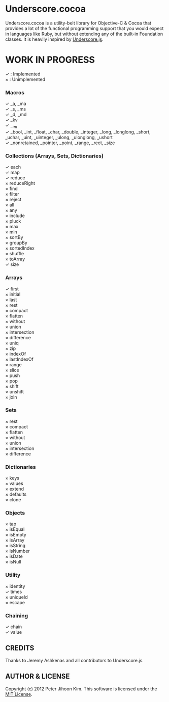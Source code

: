 # Underscore.cocoa

Underscore.cocoa is a utility-belt library for Objective-C & Cocoa that provides a lot of the functional programming support that you would expect in languages like Ruby, but without extending any of the built-in Foundation classes. It is heavily inspired by [Underscore.js](http://documentcloud.github.com/underscore).

# WORK IN PROGRESS

✓ : Implemented  
× : Unimplemented

### Macros

✓ _a, _ma  
✓ _s, _ms  
✓ _d, _md  
✓ _kv  
✓ _$, _m$  
✓ _bool, _int, _float, _char, _double, _integer, _long, _longlong, _short, _uchar, _uint, _uinteger, _ulong, _ulonglong, _ushort  
✓ _nonretained, _pointer, _point, _range, _rect, _size

### Collections (Arrays, Sets, Dictionaries)

✓ each  
✓ map  
✓ reduce  
× reduceRight  
× find  
× filter  
× reject  
× all  
× any  
× include  
× pluck  
× max  
× min  
× sortBy  
× groupBy  
× sortedIndex  
× shuffle  
× toArray  
✓ size

### Arrays

✓ first  
× initial  
× last  
× rest  
× compact  
× flatten  
× without  
× union  
× intersection  
× difference  
× uniq  
× zip  
× indexOf  
× lastIndexOf  
× range  
× slice  
× push  
× pop  
× shift  
× unshift  
× join

### Sets

× rest  
× compact  
× flatten  
× without  
× union  
× intersection  
× difference

### Dictionaries

× keys  
× values  
× extend  
× defaults  
× clone

### Objects

× tap  
× isEqual  
× isEmpty  
× isArray  
× isString  
× isNumber  
× isDate  
× isNull

### Utility

× identity  
✓ times  
× uniqueId  
× escape

### Chaining

✓ chain  
✓ value

## CREDITS

Thanks to Jeremy Ashkenas and all contributors to Underscore.js.

## AUTHOR & LICENSE

Copyright (c) 2012 Peter Jihoon Kim. This software is licensed under the [MIT License](http://github.com/petejkim/specta/raw/master/LICENSE).
